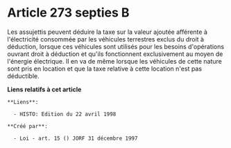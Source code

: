 # Article 273 septies B

Les assujettis peuvent déduire la taxe sur la valeur ajoutée afférente à l'électricité consommée par les véhicules terrestres
exclus du droit à déduction, lorsque ces véhicules sont utilisés pour les besoins d'opérations ouvrant droit à déduction et
qu'ils fonctionnent exclusivement au moyen de l'énergie électrique. Il en va de même lorsque les véhicules de cette nature
sont pris en location et que la taxe relative à cette location n'est pas déductible.

**Liens relatifs à cet article**

	**Liens**:

	  - HISTO: Edition du 22 avril 1998

	**Créé par**:

	  - Loi - art. 15 () JORF 31 décembre 1997
